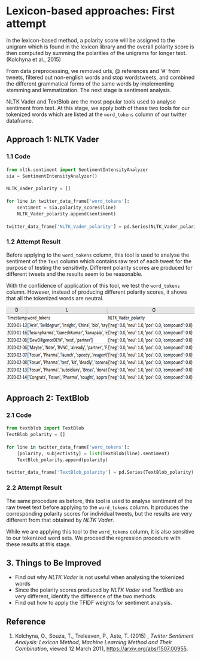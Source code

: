 # Lexicon-based approaches: First attempt

In the lexicon-based method, a polarity score will be assigned to the unigram which is found in the lexicon library and the overall polarity score is then computed by summing the polarities of the unigrams for longer text. (Kolchyna et al., 2015)

From data preprocessing, we removed urls, @ references and '#' from tweets, filtered out non-english words and stop wordstweets, and combined the different grammatical forms of the same words by implementing stemming and lemmatization. The next stage is sentiment analysis.

NLTK Vader and TextBlob are the most popular tools used to analyse sentiment from text. At this stage, we apply both of these two tools for our tokenized words which are listed at the `word_tokens` column of our twitter dataframe.


## Approach 1: NLTK Vader

### 1.1 Code

```python
from nltk.sentiment import SentimentIntensityAnalyzer
sia = SentimentIntensityAnalyzer()
    
NLTK_Vader_polarity = []

for line in twitter_data_frame['word_tokens']:
    sentiment = sia.polarity_scores(line)
    NLTK_Vader_polarity.append(sentiment)

twitter_data_frame['NLTK_Vader_polarity'] = pd.Series(NLTK_Vader_polarity)
```

### 1.2 Attempt Result

Before applying to the `word_tokens` column, this tool is used to analyse the sentiment of the `Text` column which contains raw text of each tweet for the purpose of testing the sensitivity. Different polarity scores are produced for different tweets and the results seem to be reasonable. 

With the confidence of application of this tool, we test the `word_tokens` column. However, instead of producing different polarity scores, it shows that all the tokenized words are neutral. 

<div align=center><img width = '800' height ='200' src ="./sentiment-testing/first attempt_vader.png"/></div>


## Approach 2: TextBlob

### 2.1 Code

```python
from textblob import TextBlob
TextBlob_polarity = []

for line in twitter_data_frame['word_tokens']:
    [polarity, subjectivity] = list(TextBlob(line).sentiment)
    TextBlob_polarity.append(polarity)
    
twitter_data_frame['TextBlob_polarity'] = pd.Series(TextBlob_polarity)
```

### 2.2 Attempt Result

The same procedure as before, this tool is used to analyse sentiment of the raw tweet text before applying to the `word_tokens` column. It produces the corresponding polarity scores for individual tweets, but the results are very different from that obtained by *NLTK Vader*.

While we are applying this tool to the `word_tokens` column, it is also sensitive to our tokenized word sets. We proceed the regression procedure with these results at this stage.


## 3. Things to Be Improved

- Find out why *NLTK Vader* is not useful when analysing the tokenized words
- Since the polarity scores produced by *NLTK Vader* and *TextBlob* are very different, identify the difference of the two methods.
- Find out how to apply the TFIDF weights for sentiment analysis.


## Reference

1. Kolchyna, O., Souza, T., Treleaven, P., Aste, T. (2015) , *Twitter Sentiment Analysis: Lexicon Method, Machine Learning Method and Their Combination*, viewed 12 March 2011, <https://arxiv.org/abs/1507.00955>.
